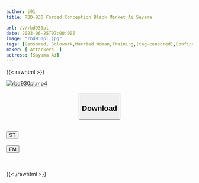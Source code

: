 ```yaml
---
author: j91
title: RBD-930 Forced Conception Black Market Ai Sayama

url: /v/rbd930pl
date: 2023-06-25T07:00:00Z
image: "rbd930pl.jpg"
tags: [Censored, Solowork,Married Woman,Training,(tag-censored),Confinement	]
maker: [ Attackers  ]
actress: [Sayama Ai]
---
```



{{< rawhtml >}}

<div class="video" data-videoid="0pvd9RvXBQhbwd9">
    <a href="javascript:;">
        <img src="/v/rbd930pl/rbd930pl.jpg" width="WIDTH" height="HEIGHT" alt="rbd930pl.mp4" loading="lazy">
    </a>
</div>

<script type="text/javascript" src="https://j91.asia/asset/on-demand-st.js"></script>

<br>
  <link rel="stylesheet" href="https://j91.asia/asset/bs5.css">
  
  <center>
  <button class="btn btn-primary" type="button" data-bs-toggle="collapse" data-bs-target=".multi-collapse" aria-expanded="false" aria-controls="multiCollapseExample1 multiCollapseExample2"><h2>Download</h2></button></center>
</p>
<div class="row">
  <div class="col">
    <div class="collapse multi-collapse" id="multiCollapseExample1">
      <div class="card card-body">
	      	      <br>
<div class="buttons">  
<a href="https://streamtape.to/v/0pvd9RvXBQhbwd9" target="_blank"><button class="btn-hover color-3"><i class="fa fa-download"></i> ST</button></a></div>
    </div>
  </div>
</div>
  <div class="col">
    <div class="collapse multi-collapse" id="multiCollapseExample2">
      <div class="card card-body">
	      <br>
<div class="buttons">
    <a href="https://filemoon.sx/d/c7vhztgr4u1q" target="_blank"><button class="btn-hover color-8"><i class="fa fa-download"></i> FM</button></a></div>
<br><br>
      </div>
    </div>
  </div>
</div>

{{< /rawhtml >}}